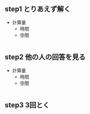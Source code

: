 ## step1 とりあえず解く
- 計算量
  - 時間
  - 空間

```java

```

## step2 他の人の回答を見る
- 計算量
  - 時間
  - 空間

```java

```

## step3 3回とく

```java

```